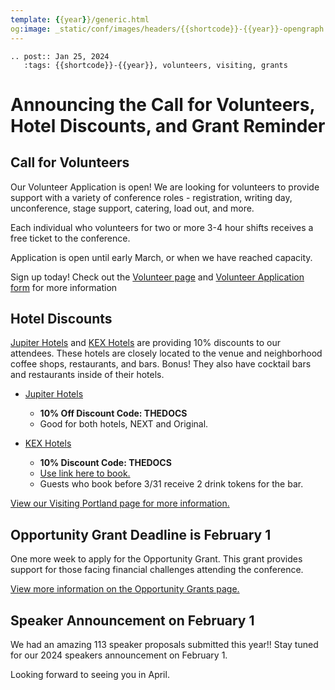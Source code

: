 ```yaml
---
template: {{year}}/generic.html
og:image: _static/conf/images/headers/{{shortcode}}-{{year}}-opengraph.jpg
---
```


```{eval-rst}
.. post:: Jan 25, 2024
   :tags: {{shortcode}}-{{year}}, volunteers, visiting, grants
```

# Announcing the Call for Volunteers, Hotel Discounts, and Grant Reminder

## Call for Volunteers

Our Volunteer Application is open! We are looking for volunteers to provide support with a variety of conference roles - registration, writing day, unconference, stage support, catering, load out, and more. 

Each individual who volunteers for two or more 3-4 hour shifts receives a free ticket to the conference. 

Application is open until early March, or when we have reached capacity. 

Sign up today! Check out the [Volunteer page](https://writethedocs.org/conf/portland/2024/volunteer/) and [Volunteer Application form](https://docs.google.com/forms/d/e/1FAIpQLSfvU7kB_miEAPmHKiIynJ1fh7zsUEpgM2Xsya6Bm20olo3mYw/viewform?usp=sf_link) for more information

## Hotel Discounts

[Jupiter Hotels](https://www.jupiterhotel.com/) and [KEX Hotels](https://kexhotels.com/) are providing 10% discounts to our attendees. These hotels are closely located to the venue and neighborhood coffee shops, restaurants, and bars. Bonus! They also have cocktail bars and restaurants inside of their hotels. 

- [Jupiter Hotels](https://www.jupiterhotel.com/) 
    - **10% Off Discount Code: THEDOCS**
    - Good for both hotels, NEXT and Original. 

- [KEX Hotels](https://kexhotels.com/)
    - **10% Discount Code: THEDOCS**
    - [Use link here to book.](https://kexhotels.com/rooms#/kex/?startDate=2024-04-13&endDate=2024-04-17&adults=1&children=0&disabled=false&promo=THEDOCS)
    - Guests who book before 3/31 receive 2 drink tokens for the bar.

[View our Visiting Portland page for more information.](https://www.writethedocs.org/conf/portland/2024/visiting/)

## Opportunity Grant Deadline is February 1

One more week to apply for the Opportunity Grant. This grant provides support for those facing financial challenges attending the conference.

[View more information on the Opportunity Grants page.](https://www.writethedocs.org/conf/portland/2024/opportunity-grants/)

## Speaker Announcement on February 1

We had an amazing 113 speaker proposals submitted this year!! Stay tuned for our 2024 speakers announcement on February 1.

Looking forward to seeing you in April.
